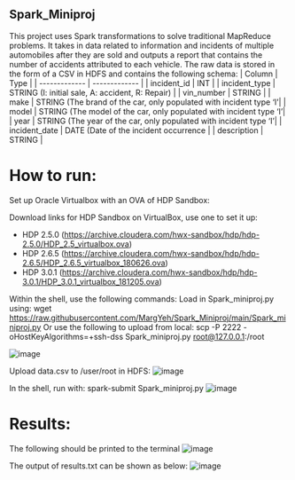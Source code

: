 ## Spark_Miniproj
This project uses Spark transformations to solve traditional MapReduce problems. It takes in data related to information and incidents of multiple automobiles after they are sold and outputs a report that contains the number of accidents attributed to each vehicle. The raw data is stored in the form of a CSV in HDFS and contains the following schema:
| Column  	| Type 						|
| ------------- 	| ------------- 					|
| incident_id  	| INT  						|
| incident_type 	| STRING (I: initial sale, A: accident, R: Repair)  	|
| vin_number 	| STRING 					|
| make	 	| STRING (The brand of the car, only populated with incident type ‘I’|
| model 	| STRING (The model of the car, only populated with incident type ‘I’|
| year		| STRING (The year of the car, only populated with incident type ‘I’|
| incident_date	| DATE (Date of the incident occurrence	|
| description	| STRING 	|

# How to run:
Set up Oracle Virtualbox with an OVA of HDP Sandbox:

Download links for HDP Sandbox on VirtualBox, use one to set it up:
- HDP 2.5.0 (https://archive.cloudera.com/hwx-sandbox/hdp/hdp-2.5.0/HDP_2.5_virtualbox.ova)
- HDP 2.6.5 (https://archive.cloudera.com/hwx-sandbox/hdp/hdp-2.6.5/HDP_2.6.5_virtualbox_180626.ova)
- HDP 3.0.1 (https://archive.cloudera.com/hwx-sandbox/hdp/hdp-3.0.1/HDP_3.0.1_virtualbox_181205.ova)

Within the shell, use the following commands:
Load in Spark_miniproj.py using:
wget https://raw.githubusercontent.com/MargYeh/Spark_Miniproj/main/Spark_miniproj.py
Or use the following to upload from local:
scp -P 2222 -oHostKeyAlgorithms=+ssh-dss Spark_miniproj.py root@127.0.0.1:/root

![image](https://github.com/user-attachments/assets/4b34ba65-274a-4021-9c8f-3e8054482785)

Upload data.csv to /user/root in HDFS:
![image](https://github.com/user-attachments/assets/81f69278-d13d-47c8-bb2f-da501e8d0d0c)

In the shell, run with: 
spark-submit Spark_miniproj.py
![image](https://github.com/user-attachments/assets/f484552e-320c-489a-8d29-434f09e6b420)

# Results:
The following should be printed to the terminal 
![image](https://github.com/user-attachments/assets/613c8431-e02c-46d5-a9e8-8f62d53430d9)

The output of results.txt can be shown as below:
![image](https://github.com/user-attachments/assets/30b214d8-b4f6-4196-b38b-1cd717111488)

